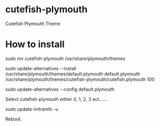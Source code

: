 # cutefish-plymouth

Cutefish Plymouth Theme

# How to install

sudo mv cutefish-plymouth /usr/share/plymouth/themes

sudo update-alternatives --install /usr/share/plymouth/themes/default.plymouth default.plymouth /usr/share/plymouth/themes/cutefish-plymouth/cutefish.plymouth 100

sudo update-alternatives --config default.plymouth

Select cutefish-plymouth either 0, 1, 2, 3 ect......

sudo update-initramfs -u

Reboot.
